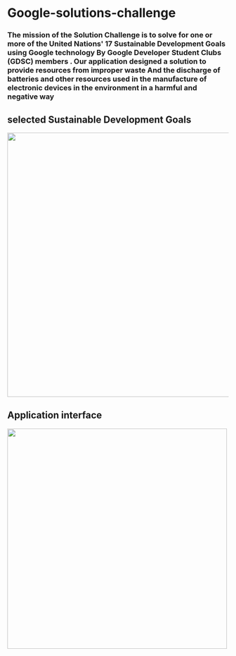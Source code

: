# Google-solutions-challenge 
### The mission of the Solution Challenge is to solve for one or more of the  United Nations' 17 Sustainable Development Goals using Google  technology By Google Developer Student Clubs (GDSC) members . Our application designed a solution to provide resources from improper  waste And the discharge of batteries and other resources used in the manufacture of electronic devices in the environment in a harmful and negative way

## selected Sustainable Development Goals

<img src= "https://github.com/maysoon-1/Google-solutions-challenge-/assets/107502613/7a61cc3a-7197-41aa-8e48-b6f892d02999" width = "600">

## Application interface 
<img src= "" width = "500">


